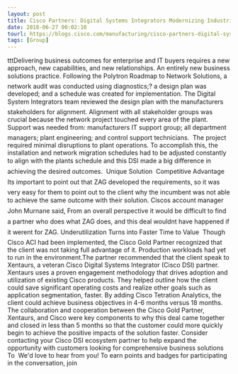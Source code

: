 ```yaml
---
layout: post
title: Cisco Partners: Digital Systems Integrators Modernizing Industrial Networks
date: 2018-06-27 00:02:10
tourl: https://blogs.cisco.com/manufacturing/cisco-partners-digital-system-integrators-modernizing-industrial-networks
tags: [Group]
---
```

tttDelivering business outcomes for enterprise and IT buyers requires a new approach, new capabilities, and new relationships. An entirely new business solutions practice. Following the Polytron Roadmap to Network Solutions, a network audit was conducted using diagnostics;? a design plan was developed; and a schedule was created for implementation. The Digital System Integrators team reviewed the design plan with the manufacturers stakeholders for alignment. Alignment with all stakeholder groups was crucial because the network project touched every area of the plant. Support was needed from: manufacturers IT support group; all department managers; plant engineering; and control support technicians.  The project required minimal disruptions to plant operations. To accomplish this, the installation and network migration schedules had to be adjusted constantly to align with the plants schedule and this DSI made a big difference in achieving the desired outcomes.  Unique Solution  Competitive Advantage  Its important to point out that ZAG developed the requirements, so it was very easy for them to point out to the client why the incumbent was not able to achieve the same outcome with their solution. Ciscos account manager John Murnane said, From an overall perspective it would be difficult to find a partner who does what ZAG does, and this deal wouldnt have happened if it werent for ZAG. Underutilization Turns into Faster Time to Value  Though Cisco ACI had been implemented, the Cisco Gold Partner recognized that the client was not taking full advantage of it. Production workloads had yet to run in the environment.The partner recommended that the client speak to Xentaurs, a veteran Cisco Digital Systems Integrator (Cisco DSI) partner. Xentaurs uses a proven engagement methodology that drives adoption and utilization of existing Cisco products. They helped outline how the client could save significant operating costs and realize other goals such as application segmentation, faster. By adding Cisco Tetration Analytics, the client could achieve business objectives in 4-6 months versus 18 months. The collaboration and cooperation between the Cisco Gold Partner, Xentaurs, and Cisco were key components to why this deal came together and closed in less than 5 months so that the customer could more quickly begin to achieve the positive impacts of the solution faster. Consider contacting your Cisco DSI ecosystem partner to help expand the opportunity with customers looking for comprehensive business solutions To  We'd love to hear from you! To earn points and badges for participating in the conversation, join 